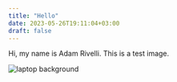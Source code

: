 ```yaml
---
title: "Hello"
date: 2023-05-26T19:11:04+03:00
draft: false
---
```

Hi, my name is Adam Rivelli.
This is a test image.

![laptop background](/test-img.png)
